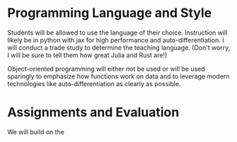 # Programming Language and Style

Students will be allowed to use the language of their choice. Instruction will likely be in python with jax for high performance and auto-differentiation.
I will conduct a trade study to determine the teaching language.
(Don't worry, I will be sure to tell them how great Julia and Rust are!)

Object-oriented programming will either not be used or will be used sparingly to emphasize how functions work on data and to leverage modern technologies like auto-differentiation as clearly as possible.

# Assignments and Evaluation

We will build on the 
